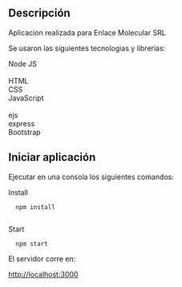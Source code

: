 ## Descripción

Aplicacion realizada para Enlace Molecular SRL<br>

Se usaron las siguientes tecnologias y librerias:

Node JS<br><br>
HTML<br>
CSS<br>
JavaScript<br><br>
ejs<br>
express<br>
Bootstrap<br>

## Iniciar aplicación

Ejecutar en una consola los siguientes comandos:

Install

```
  npm install
    
```
Start

```
  npm start

```

El servidor corre en:

[http://localhost:3000](http://localhost:3000)